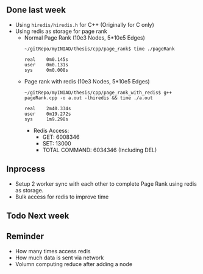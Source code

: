 ## Done last week

+ Using `hiredis/hiredis.h` for C++ (Originally for C only)
+ Using redis as storage for page rank
  + Normal Page Rank (10e3 Nodes, 5*10e5 Edges)
    ```
    ~/gitRepo/myINIAD/thesis/cpp/page_rank$ time ./pageRank 

    real    0m0.145s
    user    0m0.131s
    sys     0m0.008s
    ```
  + Page rank with redis (10e3 Nodes, 5*10e5 Edges)
    ```
    ~/gitRepo/myINIAD/thesis/cpp/page_rank_with_redis$ g++ pageRank.cpp -o a.out -lhiredis && time ./a.out 

    real	2m40.334s
    user	0m19.272s
    sys 	1m9.298s
    ```
    + Redis Access:
      + GET: 6008346
      + SET: 13000
      + TOTAL COMMAND: 6034346 (Including DEL)
  
## Inprocess

+ Setup 2 worker sync with each other to complete Page Rank using redis as storage.
+ Bulk access for redis to improve time

## Todo Next week


## Reminder
+ How many times access redis
+ How much data is sent via network
+ Volumn computing reduce after adding a node